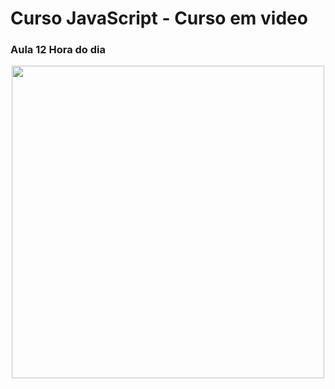 <h1>Curso JavaScript - Curso em video </h1>
<h3>Aula 12 Hora do dia </h3>
<div align=center>
<img src="https://user-images.githubusercontent.com/73660994/133506145-292caefd-16ab-4d69-9307-a666e3ba2a3b.png" width="500px"/>
</div>
